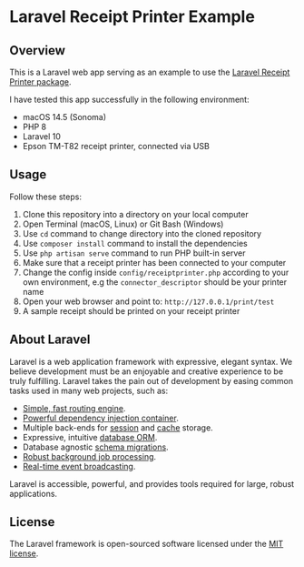 # Laravel Receipt Printer Example

## Overview

This is a Laravel web app serving as an example to use the [Laravel Receipt Printer package](https://github.com/charlieuki/receipt-printer).

I have tested this app successfully in the following environment:
- macOS 14.5 (Sonoma)
- PHP 8
- Laravel 10
- Epson TM-T82 receipt printer, connected via USB

## Usage

Follow these steps:

1. Clone this repository into a directory on your local computer
2. Open Terminal (macOS, Linux) or Git Bash (Windows)
3. Use `cd` command to change directory into the cloned repository
4. Use `composer install` command to install the dependencies
5. Use `php artisan serve` command to run PHP built-in server
6. Make sure that a receipt printer has been connected to your computer
7. Change the config inside `config/receiptprinter.php` according to your own environment, e.g the `connector_descriptor` should be your printer name
8. Open your web browser and point to: `http://127.0.0.1/print/test`
9. A sample receipt should be printed on your receipt printer

## About Laravel

Laravel is a web application framework with expressive, elegant syntax. We believe development must be an enjoyable and creative experience to be truly fulfilling. Laravel takes the pain out of development by easing common tasks used in many web projects, such as:

- [Simple, fast routing engine](https://laravel.com/docs/routing).
- [Powerful dependency injection container](https://laravel.com/docs/container).
- Multiple back-ends for [session](https://laravel.com/docs/session) and [cache](https://laravel.com/docs/cache) storage.
- Expressive, intuitive [database ORM](https://laravel.com/docs/eloquent).
- Database agnostic [schema migrations](https://laravel.com/docs/migrations).
- [Robust background job processing](https://laravel.com/docs/queues).
- [Real-time event broadcasting](https://laravel.com/docs/broadcasting).

Laravel is accessible, powerful, and provides tools required for large, robust applications.

## License

The Laravel framework is open-sourced software licensed under the [MIT license](https://opensource.org/licenses/MIT).
